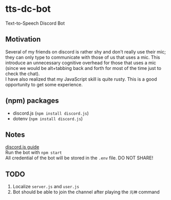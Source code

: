 # tts-dc-bot
Text-to-Speech Discord Bot

## Motivation
Several of my friends on discord is rather shy and don't really use their mic; they can only type to communicate with those of us that uses a mic. This introduce an unnecessary cognitive overhead for those that uses a mic (since we would be alt+tabbing back and forth for most of the time just to check the chat).  
I have also realized that my JavaScript skill is quite rusty. This is a good opportunity to get some experience. 

## (npm) packages
- discord.js (`npm install discord.js`)
- dotenv (`npm install discord.js`)

## Notes
[discord.js guide](https://discordjs.guide)  
Run the bot with `npm start`  
All credential of the bot will be stored in the `.env` file. DO NOT SHARE!  

## TODO
1. Localize `server.js` and `user.js`
2. Bot should be able to join the channel after playing the `元神` command
